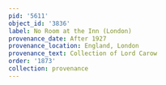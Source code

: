 ```yaml
---
pid: '5611'
object_id: '3836'
label: No Room at the Inn (London)
provenance_date: After 1927
provenance_location: England, London
provenance_text: Collection of Lord Carow
order: '1873'
collection: provenance
---
```

